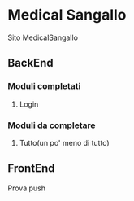 # Medical Sangallo
Sito MedicalSangallo

## BackEnd
### Moduli completati
1. Login

### Moduli da completare
1. Tutto(un po' meno di tutto)


## FrontEnd


Prova push
